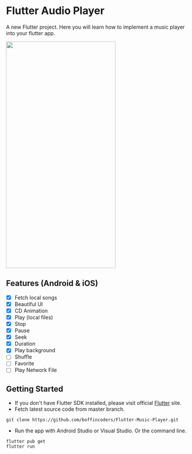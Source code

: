 # Flutter Audio Player

A new Flutter project. Here you will learn how to implement a music player into your flutter app.


<img src="https://github.com/boffincoders/Flutter-Music-Player/blob/master/assets/songs/Screenrecorder.gif?raw=true" width="300" height="620" />

## Features (Android & iOS)

- [x] Fetch local songs
- [x] Beautiful UI
- [x] CD Animation
- [x] Play (local files)
- [x] Stop
- [x] Pause
- [x] Seek
- [x] Duration
- [x] Play background
- [ ] Shuffle
- [ ] Favorite
- [ ] Play Network File

## Getting Started

  - If you don't have Flutter SDK installed, please visit official [Flutter](https://flutter.dev/) site.
  - Fetch latest source code from master branch.
 
 ```
 git clone https://github.com/boffincoders/Flutter-Music-Player.git
 ```  
 - Run the app with Android Studio or Visual Studio. Or the command line.
 
 ```
 flutter pub get
 flutter run
 ```
 
